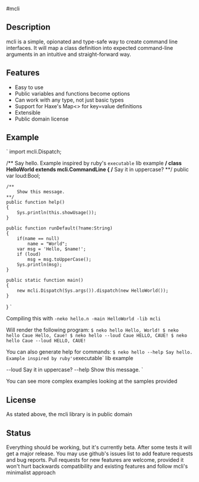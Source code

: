 #mcli

## Description
mcli is a simple, opionated and type-safe way to create command line interfaces.
It will map a class definition into expected command-line arguments in an intuitive and straight-forward way.

## Features
* Easy to use
* Public variables and functions become options
* Can work with any type, not just basic types
* Support for Haxe's Map<> for key=value definitions
* Extensible
* Public domain license

## Example

`
import mcli.Dispatch;

/**
  Say hello.
	Example inspired by ruby's `executable` lib example
**/
class HelloWorld extends mcli.CommandLine
{
	/**
		Say it in uppercase?
	**/
	public var loud:Bool;

	/**
		Show this message.
	**/
	public function help()
	{
		Sys.println(this.showUsage());
	}

	public function runDefault(?name:String)
	{
		if(name == null)
			name = "World";
		var msg = 'Hello, $name!';
		if (loud)
			msg = msg.toUpperCase();
		Sys.println(msg);
	}

	public static function main()
	{
		new mcli.Dispatch(Sys.args()).dispatch(new HelloWorld());
	}

}
`

Compiling this with
`
-neko hello.n
-main HelloWorld
-lib mcli
`

Will render the following program:
`
$ neko hello
Hello, World!
$ neko hello Caue
Hello, Caue!
$ neko hello --loud Caue
HELLO, CAUE!
$ neko hello Caue --loud
HELLO, CAUE!
`

You can also generate help for commands:
`
$ neko hello --help
Say hello. 
Example inspired by ruby's `executable` lib example

  --loud     Say it in uppercase?
  --help     Show this message.
`

You can see more complex examples looking at the samples provided

## License
As stated above, the mcli library is in public domain

## Status
Everything should be working, but it's currently beta. After some tests it will get a major release. You may use github's issues list to add feature requests and bug reports.
Pull requests for new features are welcome, provided it won't hurt backwards compatibility and existing features and follow mcli's minimalist approach
